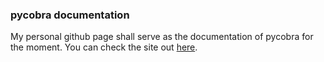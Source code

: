### pycobra documentation

My personal github page shall serve as the documentation of pycobra for the moment.
You can check the site out [here](https://bhargavvader.github.io).
